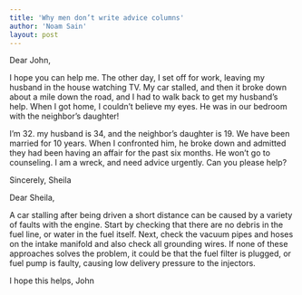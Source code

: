 ```yaml
---
title: 'Why men don’t write advice columns'
author: 'Noam Sain'
layout: post
---
```


Dear John,

I hope you can help me. The other day, I set off for work, leaving my husband in the house watching TV. My car stalled, and then it broke down about a mile down the road, and I had to walk back to get my husband’s help. When I got home, I couldn’t believe my eyes. He was in our bedroom with the neighbor’s daughter!  
  
I’m 32. my husband is 34, and the neighbor’s daughter is 19. We have been married for 10 years. When I confronted him, he broke down and admitted they had been having an affair for the past six months. He won’t go to counseling. I am a wreck, and need advice urgently. Can you please help?

Sincerely, Sheila

Dear Sheila,

A car stalling after being driven a short distance can be caused by a variety of faults with the engine. Start by checking that there are no debris in the fuel line, or water in the fuel itself. Next, check the vacuum pipes and hoses on the intake manifold and also check all grounding wires. If none of these approaches solves the problem, it could be that the fuel filter is plugged, or fuel pump is faulty, causing low delivery pressure to the injectors.

I hope this helps, John